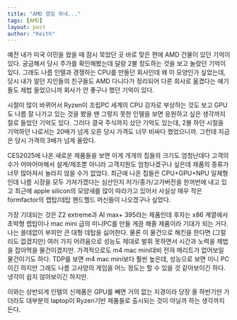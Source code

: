 ```yaml
---
title: "AMD 열일 하네..."
tags: [AMD]
layout: post
author: "Keith"
---
```


예전 내가 미국 이민을 왔을 때 잠시 묵었단 곳 바로 맞은 편에 AMD 건물이 있던 기억이 있다. 궁금해서 당시 주가를 확인해봤는데 달랑 2불 정도하는 것을 보고 놀랐던 기억이 있다. 그래도 나름 인텔과 경쟁하는 CPU를 만들던 회사인데 왜 이 모양인가 싶었는데, 당시 내가 알던 지인들의 친구들도 AMD 다니다가 정리되어 다른 회사로 옮겼다는 얘기들도 제법 들었으니까 회사가 안 좋구나 했던 기억이 있다.

시절이 많이 바뀌어서 Ryzen이 조립PC 세계의 CPU 강자로 부상하는 것도 보고 GPU도 나름 잘 나가고 있는 것을 봤을 땐 그렇지 못한 인텔을 보면 응원하고 싶은 생각까지 절로 들었던 기억도 있다. 그러다 결국 주식까지 샀던 기억도 있는데, 2불 하던 시절을 기억하던 나로서는 20배가 넘게 오른 당시 가격도 너무 비싸다 했었으니까. 그런데 지금은 당시 가격의 3배가 넘게 올랐다. 

CES2025에 나온 새로운 제품들을 보면 이게 개개의 칩들의 크기도 엄청난데다 고객의 수가 어마어마해서 설계/제조뿐 아니라 고객지원도 엄청나겠구나 싶은데 제품의 종류가 너무 많아져서 놀라지 않을 수가 없었다. 최근에 나온 칩들은 CPU+GPU+NPU 일체형인데 나름 시장을 모두 가져가겠다는 심산인지 저가/중가/고가버전을 한꺼번에 내고 있고 최근에 apple silicon의 모양새를 많이 따라가고 있어서 사실상 매우 작은 formfactor의 랩탑/데탑 핸드헬드 머신들이 나오겠구나 싶었다. 

가장 기대되는 것은 Z2 extreme과 AI max+ 395라는 제품인데 후자는 x86 계열에서 초박형 랩탑이나 mac mini 급의 미니PC를 만들 게끔 해줄 제품이라 기대가 되는 거다. 나는 쓸데없이 부피만 큰 대형 데탑을 싫어한다. 물론 이 물건으로 해킨을 한다면 (그럴리도 없겠지만) 여러 가지 어려움으로 성능도 제대로 발휘 못하면서 시간과 노력을 제법을 잡아먹을 물건이겠지만. 가격적으로도 m4 mac mini대비 전혀 메리트가 없어보일 물건이기도 하다. TDP를 보면 m4 mac mini보다 훨씬 높은데, 성능으로 보면 미니 PC이긴 하지만 그래도 나름 고사양의 게임을 어느 정도는 할 수 있을 것 같아보이긴 하다. 냉각이 쉽지 않아보이긴 하지만.

이와는 상반되게 인텔의 신제품은 GPU를 빼면 거의 없는 지경이라 당장 올 하반기만 가더라도 대부분의 laptop이 Ryzen기반 제품들로 출시되는 것이 아닐까 하는 생각까지 든다. 